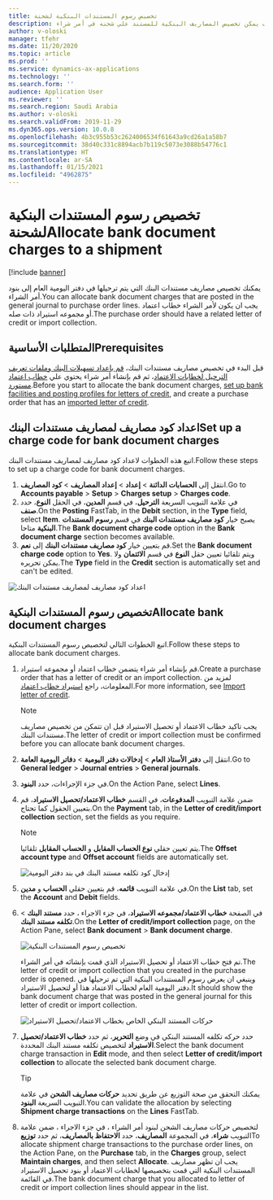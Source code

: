 ```yaml
---
title: تخصيص رسوم المستندات البنكية لشحنة
description: يوضح هذا الموضوع كيف يمكن تخصيص المصاريف البنكية للمستند علي شحنه في أمر شراء.
author: v-oloski
manager: tfehr
ms.date: 11/20/2020
ms.topic: article
ms.prod: ''
ms.service: dynamics-ax-applications
ms.technology: ''
ms.search.form: ''
audience: Application User
ms.reviewer: ''
ms.search.region: Saudi Arabia
ms.author: v-oloski
ms.search.validFrom: 2019-11-29
ms.dyn365.ops.version: 10.0.8
ms.openlocfilehash: 4b3c955b53c2624006534f61643a9cd26a1a58b7
ms.sourcegitcommit: 38d40c331c8894acb7b119c5073e3088b54776c1
ms.translationtype: HT
ms.contentlocale: ar-SA
ms.lasthandoff: 01/15/2021
ms.locfileid: "4962875"
---
```

# <a name="allocate-bank-document-charges-to-a-shipment"></a><span data-ttu-id="0e926-103">تخصيص رسوم المستندات البنكية لشحنة</span><span class="sxs-lookup"><span data-stu-id="0e926-103">Allocate bank document charges to a shipment</span></span>

[!include [banner](../includes/banner.md)]

<span data-ttu-id="0e926-104">يمكنك تخصيص مصاريف مستندات البنك التي يتم ترحيلها في دفتر اليومية العام إلى بنود أمر الشراء.</span><span class="sxs-lookup"><span data-stu-id="0e926-104">You can allocate bank document charges that are posted in the general journal to purchase order lines.</span></span> <span data-ttu-id="0e926-105">يجب ان يكون لأمر الشراء خطاب اعتماد أو مجموعه استيراد ذات صله.</span><span class="sxs-lookup"><span data-stu-id="0e926-105">The purchase order should have a related letter of credit or import collection.</span></span>

## <a name="prerequisites"></a><span data-ttu-id="0e926-106">المتطلبات الأساسية</span><span class="sxs-lookup"><span data-stu-id="0e926-106">Prerequisites</span></span>

<span data-ttu-id="0e926-107">قبل البدء في تخصيص مصاريف مستندات البنك، [قم باعداد تسهيلات البنك وملفات تعريف الترحيل لخطابات الاعتماد](../cash-bank-management/tasks/set-up-bank-facilities-posting-profiles-letter-credit.md)، ثم قم بإنشاء أمر شراء يحتوي علي [خطاب اعتماد مستورد](https://docs.microsoft.com/dynamics365/finance/cash-bank-management/tasks/import-letter-credit).</span><span class="sxs-lookup"><span data-stu-id="0e926-107">Before you start to allocate the bank document charges, [set up bank facilities and posting profiles for letters of credit](../cash-bank-management/tasks/set-up-bank-facilities-posting-profiles-letter-credit.md), and create a purchase order that has an [imported letter of credit](https://docs.microsoft.com/dynamics365/finance/cash-bank-management/tasks/import-letter-credit).</span></span>

## <a name="set-up-a-charge-code-for-bank-document-charges"></a><span data-ttu-id="0e926-108">اعداد كود مصاريف لمصاريف مستندات البنك</span><span class="sxs-lookup"><span data-stu-id="0e926-108">Set up a charge code for bank document charges</span></span>

<span data-ttu-id="0e926-109">اتبع هذه الخطوات لاعداد كود مصاريف لمصاريف مستندات البنك.</span><span class="sxs-lookup"><span data-stu-id="0e926-109">Follow these steps to set up a charge code for bank document charges.</span></span>

1. <span data-ttu-id="0e926-110">انتقل إلى **الحسابات الدائنة** \> **إعداد** \> **إعداد المصاريف** \> **كود المصاريف**.</span><span class="sxs-lookup"><span data-stu-id="0e926-110">Go to **Accounts payable** \> **Setup** \> **Charges setup** \> **Charges code**.</span></span>
2. <span data-ttu-id="0e926-111">في علامة التبويب السريعة **الترحيل**، في قسم **المدين**، في الحقل **النوع**، حدد **صنف**.</span><span class="sxs-lookup"><span data-stu-id="0e926-111">On the **Posting** FastTab, in the **Debit** section, in the **Type** field, select **Item**.</span></span> <span data-ttu-id="0e926-112">يصبح خيار **كود مصاريف مستندات البنك** في قسم **رسوم المستندات البنكية** متاحا.</span><span class="sxs-lookup"><span data-stu-id="0e926-112">The **Bank document charge code** option in the **Bank document charge** section becomes available.</span></span>
3. <span data-ttu-id="0e926-113">قم بتعيين خيار **كود مصاريف مستندات البنك** إلى **نعم**.</span><span class="sxs-lookup"><span data-stu-id="0e926-113">Set the **Bank document charge code** option to **Yes**.</span></span> <span data-ttu-id="0e926-114">ويتم تلقائيا تعيين حقل **النوع** في قسم **الائتمان** ولا يمكن تحريره.</span><span class="sxs-lookup"><span data-stu-id="0e926-114">The **Type** field in the **Credit** section is automatically set and can't be edited.</span></span>

![اعداد كود مصاريف لمصاريف مستندات البنك](media/apac-sau-bank-document-charge-setup.PNG)

## <a name="allocate-bank-document-charges"></a><span data-ttu-id="0e926-116">تخصيص رسوم المستندات البنكية</span><span class="sxs-lookup"><span data-stu-id="0e926-116">Allocate bank document charges</span></span>

<span data-ttu-id="0e926-117">اتبع الخطوات التالي لتخصيص رسوم المستندات البنكية.</span><span class="sxs-lookup"><span data-stu-id="0e926-117">Follow these steps to allocate bank document charges.</span></span>

1. <span data-ttu-id="0e926-118">قم بإنشاء أمر شراء يتضمن خطاب اعتماد أو مجموعه استيراد.</span><span class="sxs-lookup"><span data-stu-id="0e926-118">Create a purchase order that has a letter of credit or an import collection.</span></span> <span data-ttu-id="0e926-119">لمزيد من المعلومات، راجع [استيراد خطاب اعتماد](../cash-bank-management/tasks/import-letter-credit.md).</span><span class="sxs-lookup"><span data-stu-id="0e926-119">For more information, see [Import letter of credit](../cash-bank-management/tasks/import-letter-credit.md).</span></span>

    > [!NOTE]
    > <span data-ttu-id="0e926-120">يجب تاكيد خطاب الاعتماد أو تحصيل الاستيراد قبل ان تتمكن من تخصيص مصاريف مستندات البنك.</span><span class="sxs-lookup"><span data-stu-id="0e926-120">The letter of credit or import collection must be confirmed before you can allocate bank document charges.</span></span>

2. <span data-ttu-id="0e926-121">انتقل إلى **دفتر الأستاذ العام** \> **إدخالات دفتر اليومية** \> **دفاتر اليومية العامة‬**.</span><span class="sxs-lookup"><span data-stu-id="0e926-121">Go to **General ledger** \> **Journal entries** \> **General journals**.</span></span>
3. <span data-ttu-id="0e926-122">في جزء الإجراءات، حدد **البنود**.</span><span class="sxs-lookup"><span data-stu-id="0e926-122">On the Action Pane, select **Lines**.</span></span>
4. <span data-ttu-id="0e926-123">ضمن علامة التبويب **المدفوعات**، في القسم **خطاب الاعتماد/تحصيل الاستيراد**، قم بتعيين الحقول كما تحتاج.</span><span class="sxs-lookup"><span data-stu-id="0e926-123">On the **Payment** tab, in the **Letter of credit/import collection** section, set the fields as you require.</span></span>

    > [!NOTE]
    > <span data-ttu-id="0e926-124">يتم تعيين حقلي **نوع الحساب المقابل** و **الحساب المقابل** تلقائيا.</span><span class="sxs-lookup"><span data-stu-id="0e926-124">The **Offset account type** and **Offset account** fields are automatically set.</span></span>

    ![إدخال كود تكلفه مستند البنك في بند دفتر اليومية](media/apac-sau-general-journal-voucher.PNG)

5. <span data-ttu-id="0e926-126">في علامة التبويب **قائمه**، قم بتعيين حقلي **الحساب** و **مدين**.</span><span class="sxs-lookup"><span data-stu-id="0e926-126">On the **List** tab, set the **Account** and **Debit** fields.</span></span>
6. <span data-ttu-id="0e926-127">في الصفحة **خطاب الاعتماد/مجموعه الاستيراد**، في جزء الاجراء ، حدد **مستند البنك** \> **تكلفه مستند البنك**.</span><span class="sxs-lookup"><span data-stu-id="0e926-127">On the **Letter of credit/import collection** page, on the Action Pane, select **Bank document** \> **Bank document charge**.</span></span>

    ![تخصيص رسوم المستندات البنكية](media/apac-sau-allocate-bank-docment-charge.PNG)

    <span data-ttu-id="0e926-129">تم فتح خطاب الاعتماد أو تحصيل الاستيراد الذي قمت بإنشائه في أمر الشراء.</span><span class="sxs-lookup"><span data-stu-id="0e926-129">The letter of credit or import collection that you created in the purchase order is opened.</span></span> <span data-ttu-id="0e926-130">وينبغي ان يعرض رسوم المستندات البنكية التي تم ترحيلها في دفتر اليومية العام لخطاب الاعتماد هذا أو لتحصيل الاستيراد.</span><span class="sxs-lookup"><span data-stu-id="0e926-130">It should show the bank document charge that was posted in the general journal for this letter of credit or import collection.</span></span>

    ![حركات المستند البنكي الخاص بخطاب الاعتماد/تحصيل الاستيراد](media/apac-sau-lc-bank-document-transactions.PNG)

7. <span data-ttu-id="0e926-132">حدد حركه تكلفه المستند البنكي في وضع **التحرير**، ثم حدد **خطاب الاعتماد/تحصيل الاستيراد** لتخصيص تكلفه مستند البنك المحددة.</span><span class="sxs-lookup"><span data-stu-id="0e926-132">Select the bank document charge transaction in **Edit** mode, and then select **Letter of credit/import collection** to allocate the selected bank document charge.</span></span>

    > [!TIP]
    > <span data-ttu-id="0e926-133">يمكنك التحقق من صحة التوزيع عن طريق تحديد **حركات مصاريف الشحن** في علامة التبويب السريعة **البنود**.</span><span class="sxs-lookup"><span data-stu-id="0e926-133">You can validate the allocation by selecting **Shipment charge transactions** on the **Lines** FastTab.</span></span>

8. <span data-ttu-id="0e926-134">لتخصيص حركات مصاريف الشحن لبنود أمر الشراء ، في جزء الاجراء ، ضمن علامة التبويب **شراء**، في المجموعة **المصاريف**، حدد **الاحتفاظ بالمصاريف**، ثم حدد **توزيع**</span><span class="sxs-lookup"><span data-stu-id="0e926-134">To allocate shipment charge transactions to the purchase order lines, on the Action Pane, on the **Purchase** tab, in the **Charges** group, select **Maintain charges**, and then select **Allocate**.</span></span> <span data-ttu-id="0e926-135">يجب ان تظهر مصاريف المستندات البنكية التي قمت بتخصيصها لخطابات الاعتماد أو بنود تحصيل الاستيراد في القائمة.</span><span class="sxs-lookup"><span data-stu-id="0e926-135">The bank document charge that you allocated to letter of credit or import collection lines should appear in the list.</span></span>
